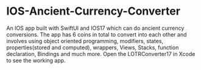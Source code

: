 # IOS-Ancient-Currency-Converter
An IOS app built with SwiftUI and IOS17 which can do ancient currency conversions. The app has 6 coins in total to convert into each other and involves using object oriented programming, modifiers, states, properties(stored and computed), wrappers, Views, Stacks, function declaration, Bindings and much more.
Open the LOTRConverter17 in Xcode to see the working app.
